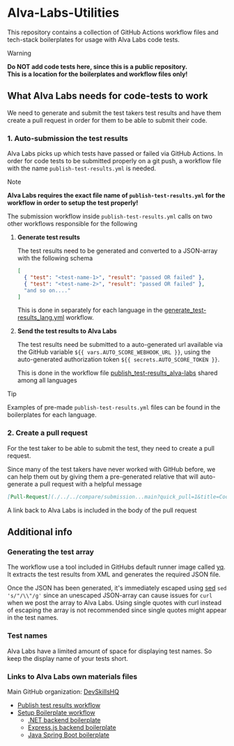 # Alva-Labs-Utilities

This repository contains a collection of GitHub Actions workflow files and tech-stack boilerplates for usage with Alva Labs code tests.

> [!WARNING]
> **Do NOT add code tests here, since this is a public repository.**  
> **This is a location for the boilerplates and workflow files only!**

## What Alva Labs needs for code-tests to work

We need to generate and submit the test takers test results and have them create a pull request in order for them to be able to submit their code.

### 1. Auto-submission the test results

Alva Labs picks up which tests have passed or failed via GitHub Actions. In order for code tests to be submitted properly on a git push, a workflow file with the name `publish-test-results.yml` is needed.

> [!NOTE]
> **Alva Labs requires the exact file name of `publish-test-results.yml` for the workflow in order to setup the test properly!**

The submission workflow inside `publish-test-results.yml` calls on two other workflows responsible for the following

1. **Generate test results**

    The test results need to be generated and converted to a JSON-array with the following schema
    
    ```json
    [
      { "test": "<test-name-1>", "result": "passed OR failed" },
      { "test": "<test-name-2>", "result": "passed OR failed" },
      "and so on...."
    ]
    ```

    This is done in separately for each language in the [generate_test-results_lang.yml](./.github/workflows/generate_test-results_dotnet.yml) workflow.

1. **Send the test results to Alva Labs**

    The test results need be submitted to a auto-generated url available via the GitHub variable `${{ vars.AUTO_SCORE_WEBHOOK_URL }}`, using the auto-generated authorization token `${{ secrets.AUTO_SCORE_TOKEN }}`.
    
    This is done in the workflow file [publish_test-results_alva-labs](./.github/workflows/publish_test-results_alva-labs.yml) shared among all languages
    
> [!TIP]
> Examples of pre-made `publish-test-results.yml` files can be found in the boilerplates for each language.
    
### 2. Create a pull request

For the test taker to be able to submit the test, they need to create a pull request.

Since many of the test takers have never worked with GitHub before, we can help them out by giving them a pre-generated relative that will auto-generate a pull request with a helpful message

```markdown
[Pull-Request](./../../compare/submission...main?quick_pull=1&title=Code+Submission&body=Create+a+pull+request+and+then+%5Bsubmit+your+results+over+at+alva+labs%5D%28https%3A%2F%2Fapp.alvalabs.io%2Fstart%2Fapply%2F298)
```

A link back to Alva Labs is included in the body of the pull request

## Additional info

### Generating the test array

The workflow use a tool included in GitHubs default runner image called [yq](https://mikefarah.gitbook.io/yq). It extracts the test results from XML and generates the required JSON file.

Once the JSON has been generated, it's immediately escaped using [sed](https://www.gnu.org/software/sed/manual/sed.html) `sed 's/"/\\"/g'` since an unescaped JSON-array can cause issues for `curl` when we post the array to Alva Labs. Using single quotes with curl instead of escaping the array is not recommended since single quotes might appear in the test names.

### Test names

Alva Labs have a limited amount of space for displaying test names. So keep the display name of your tests short.

### Links to Alva Labs own materials files

Main GitHub organization: [DevSkillsHQ](https://github.com/DevSkillsHQ)

- [Publish test results workflow](https://github.com/DevSkillsHQ/publish-test-results-workflow/blob/main/.github/workflows/publish-test-results.yml)
- [Setup Boilerplate workflow](https://github.com/DevSkillsHQ/setup-boilerplate-workflow-test/blob/main/.github/workflows/setup-boilerplate.yml)
  - [.NET backend boilerplate](https://github.com/DevSkillsHQ/backend-boilerplate-dotnet)
  - [Express.js backend boilerplate](https://github.com/DevSkillsHQ/backend-boilerplate-expressjs)
  - [Java Spring Boot boilerplate](https://github.com/DevSkillsHQ/backend-boilerplate-java-springboot-maven)

